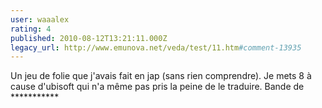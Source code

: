 ```yaml
---
user: waaalex
rating: 4
published: 2010-08-12T13:21:11.000Z
legacy_url: http://www.emunova.net/veda/test/11.htm#comment-13935
---
```

Un jeu de folie que j'avais fait en jap (sans rien comprendre).
Je mets 8 à cause d'ubisoft qui n'a même pas pris la peine de le traduire.
Bande de \*\*\*\*\*\*\*\*\*\*\*